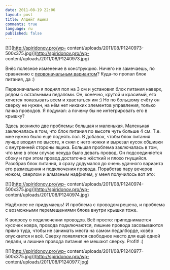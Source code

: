 ```yaml
---
date: 2011-08-19 22:06
layout: post
title: Апдейт ящика
comments: true
language: ru
published: false
---
```


[![](http://spiridonov.pro/wp-
content/uploads/2011/08/P1240973-500x375.jpg)](http://spiridonov.pro/wp-
content/uploads/2011/08/P1240973.jpg)

Внёс полезное изменение в конструкцию. Ничего не замечаешь, по сравнению с
[первоначальным вариантом](http://spiridonov.pro/2011/08/11/pedalboard/)?
Куда-то пропал блок питания, да :)

  
Первоначально я поднял пол на 3 см и установил блок питания наверх, рядом с
остальными педалями. Он, конечно, крутой и красивый, его хочется показывать
всем и хвастаться им :) Но по большому счёту он сверху не нужен, на нём нет
никаких элементов управления, только пачка проводов. Я подумал: а почему бы не
интегрировать его в крышку?

Здесь возникло две проблемы: большая и маленькая. Маленькая заключалась в том,
что блок питания по высоте чуть больше 4 см. Т.е. мне нужно было ещё поднять
пол. В добавок, чтобы блок питания лучше входил по высоте, я снял с него ножки
и вырезал кусок обшивки с внутренней стороны ящика. Большая проблема
заключалась в том, что мне в этом случае некуда было девать провод. Он
подсоединяется сбоку и при этом провод достаточно жёсткий и плохо гнущийся.
Разобрав блок питания, я сразу додумался до очень удачного варианта его
размещения и подключения провода. Поработав пару вечеров ножом, сверлом и
алмазным надфилем, у меня получилось вот это:

[![](http://spiridonov.pro/wp-
content/uploads/2011/08/P1240974-500x375.jpg)](http://spiridonov.pro/wp-
content/uploads/2011/08/P1240974.jpg)

Надёжнее не придумаешь! И проблема с проводом решена, и проблема с возможными
перемещениями блока внутри крышки тоже.

К вопросу о подключении проводов. Всё просто: приподнимается кусочек ковра,
провода подключаются, лишние провода засовываются прямо туда, чтобы не
занимать места на самом педалборде, ковёр опускается и всё. Сверху появляется
свободное место для ещё одной педали, и лишние провода питания не мешают
сверху. Profit! :)

[![](http://spiridonov.pro/wp-
content/uploads/2011/08/P1240977-500x375.jpg)](http://spiridonov.pro/wp-
content/uploads/2011/08/P1240977.jpg)

